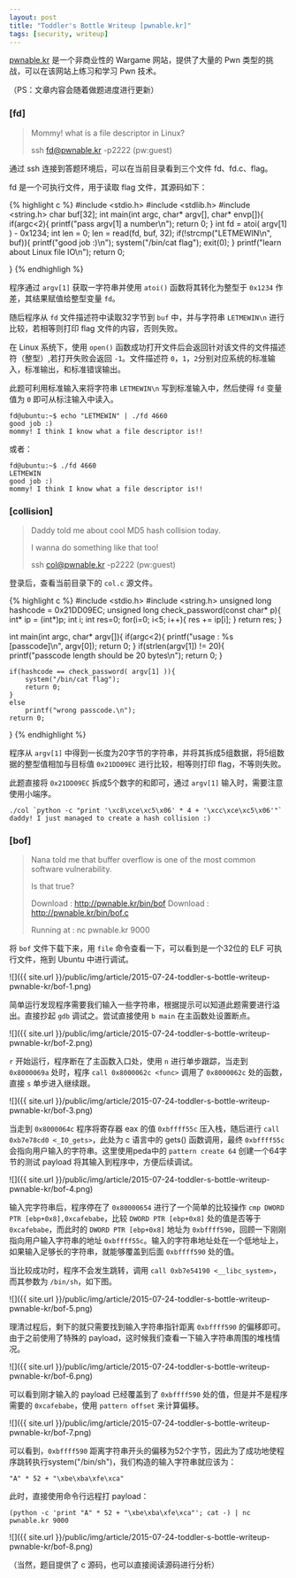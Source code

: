 ```yaml
---
layout: post
title: "Toddler's Bottle Writeup [pwnable.kr]"
tags: [security, writeup]
---
```


[pwnable.kr](http://pwnable.kr) 是一个非商业性的 Wargame 网站，提供了大量的 Pwn 类型的挑战，可以在该网站上练习和学习 Pwn 技术。

（PS：文章内容会随着做题进度进行更新）

### [fd]

> Mommy! what is a file descriptor in Linux?
> 
> ssh fd@pwnable.kr -p2222 (pw:guest)

通过 ssh 连接到答题环境后，可以在当前目录看到三个文件 fd、fd.c、flag。

fd 是一个可执行文件，用于读取 flag 文件，其源码如下：

{% highlight c %}
#include <stdio.h>
#include <stdlib.h>
#include <string.h>
char buf[32];
int main(int argc, char* argv[], char* envp[]){
	if(argc<2){
		printf("pass argv[1] a number\n");
		return 0;
	}
	int fd = atoi( argv[1] ) - 0x1234;
	int len = 0;
	len = read(fd, buf, 32);
	if(!strcmp("LETMEWIN\n", buf)){
		printf("good job :)\n");
		system("/bin/cat flag");
		exit(0);
	}
	printf("learn about Linux file IO\n");
	return 0;

}
{% endhighligh %}

程序通过 `argv[1]` 获取一字符串并使用 `atoi()` 函数将其转化为整型于 `0x1234` 作差，其结果赋值给整型变量 `fd`。

随后程序从 `fd` 文件描述符中读取32字节到 `buf` 中，并与字符串 `LETMEWIN\n` 进行比较，若相等则打印 flag 文件的内容，否则失败。

在 Linux 系统下，使用 `open()` 函数成功打开文件后会返回针对该文件的文件描述符（整型）,若打开失败会返回 `-1`。文件描述符 `0`，`1`，`2`分别对应系统的标准输入，标准输出，和标准错误输出。

此题可利用标准输入来将字符串 `LETMEWIN\n` 写到标准输入中，然后使得 `fd` 变量值为 `0` 即可从标注输入中读入。

	fd@ubuntu:~$ echo "LETMEWIN" | ./fd 4660
	good job :)
	mommy! I think I know what a file descriptor is!!
	
或者：

	fd@ubuntu:~$ ./fd 4660
	LETMEWIN
	good job :)
	mommy! I think I know what a file descriptor is!!
	

### [collision]

> Daddy told me about cool MD5 hash collision today.
>
> I wanna do something like that too!
>
> ssh col@pwnable.kr -p2222 (pw:guest)

登录后，查看当前目录下的 `col.c` 源文件。

{% highlight c %}
#include <stdio.h>
#include <string.h>
unsigned long hashcode = 0x21DD09EC;
unsigned long check_password(const char* p){
	int* ip = (int*)p;
	int i;
	int res=0;
	for(i=0; i<5; i++){
		res += ip[i];
	}
	return res;
}

int main(int argc, char* argv[]){
	if(argc<2){
		printf("usage : %s [passcode]\n", argv[0]);
		return 0;
	}
	if(strlen(argv[1]) != 20){
		printf("passcode length should be 20 bytes\n");
		return 0;
	}

	if(hashcode == check_password( argv[1] )){
		system("/bin/cat flag");
		return 0;
	}
	else
		printf("wrong passcode.\n");
	return 0;
}
{% endhighlight %}

程序从 `argv[1]` 中得到一长度为20字节的字符串，并将其拆成5组数据，将5组数据的整型值相加与目标值 `0x21DD09EC` 进行比较，相等则打印 flag，不等则失败。

此题直接将 `0x21DD09EC` 拆成5个数字的和即可，通过 `argv[1]` 输入时，需要注意使用小端序。

	./col `python -c "print '\xc8\xce\xc5\x06' * 4 + '\xcc\xce\xc5\x06'"`
	daddy! I just managed to create a hash collision :)
	
	
### [bof]

> Nana told me that buffer overflow is one of the most common software vulnerability. 
>
> Is that true?
>
> Download : http://pwnable.kr/bin/bof
> Download : http://pwnable.kr/bin/bof.c
>
> Running at : nc pwnable.kr 9000

将 `bof` 文件下载下来，用 `file` 命令查看一下，可以看到是一个32位的 ELF 可执行文件，拖到 Ubuntu 中进行调试。

![]({{ site.url }}/public/img/article/2015-07-24-toddler-s-bottle-writeup-pwnable-kr/bof-1.png)

简单运行发现程序需要我们输入一些字符串，根据提示可以知道此题需要进行溢出。直接抄起 `gdb` 调试之。尝试直接使用 `b main` 在主函数处设置断点。

![]({{ site.url }}/public/img/article/2015-07-24-toddler-s-bottle-writeup-pwnable-kr/bof-2.png)

`r` 开始运行，程序断在了主函数入口处，使用 `n` 进行单步跟踪，当走到 `0x8000069a` 处时，程序 `call 0x8000062c <func>` 调用了 `0x8000062c` 处的函数，直接 `s` 单步进入继续跟。

![]({{ site.url }}/public/img/article/2015-07-24-toddler-s-bottle-writeup-pwnable-kr/bof-3.png)

当走到 `0x8000064c` 程序将寄存器 eax 的值 `0xbffff55c` 压入栈，随后进行 `call   0xb7e78cd0 <_IO_gets>`，此处为 c 语言中的 gets() 函数调用，最终 `0xbffff55c` 会指向用户输入的字符串。这里使用peda中的 `pattern create 64` 创建一个64字节的测试 payload 将其输入到程序中，方便后续调试。

![]({{ site.url }}/public/img/article/2015-07-24-toddler-s-bottle-writeup-pwnable-kr/bof-4.png)

输入完字符串后，程序停在了 `0x80000654` 进行了一个简单的比较操作 `cmp DWORD PTR [ebp+0x8],0xcafebabe`，比较 `DWORD PTR [ebp+0x8]` 处的值是否等于 `0xcafebabe`，而此时的 `DWORD PTR [ebp+0x8]` 地址为 `0xbffff590`，回顾一下刚刚指向用户输入字符串的地址 `0xbffff55c`。输入的字符串地址处在一个低地址上，如果输入足够长的字符串，就能够覆盖到后面 `0xbffff590` 处的值。

当比较成功时，程序不会发生跳转，调用 `call 0xb7e54190 <__libc_system>`，而其参数为 `/bin/sh`，如下图。

![]({{ site.url }}/public/img/article/2015-07-24-toddler-s-bottle-writeup-pwnable-kr/bof-5.png)

理清过程后，剩下的就只需要找到输入字符串指针距离 `0xbffff590` 的偏移即可。由于之前使用了特殊的 payload，这时候我们查看一下输入字符串周围的堆栈情况。

![]({{ site.url }}/public/img/article/2015-07-24-toddler-s-bottle-writeup-pwnable-kr/bof-6.png)

可以看到刚才输入的 payload 已经覆盖到了 `0xbffff590` 处的值，但是并不是程序需要的 `0xcafebabe`，使用 `pattern offset` 来计算偏移。

![]({{ site.url }}/public/img/article/2015-07-24-toddler-s-bottle-writeup-pwnable-kr/bof-7.png)

可以看到，`0xbffff590` 距离字符串开头的偏移为52个字节，因此为了成功地使程序跳转执行system("/bin/sh")，我们构造的输入字符串就应该为：

	"A" * 52 + "\xbe\xba\xfe\xca"
	
此时，直接使用命令行远程打 payload：

	(python -c 'print "A" * 52 + "\xbe\xba\xfe\xca"'; cat -) | nc pwnable.kr 9000
	
![]({{ site.url }}/public/img/article/2015-07-24-toddler-s-bottle-writeup-pwnable-kr/bof-8.png)

（当然，题目提供了 c 源码，也可以直接阅读源码进行分析）


